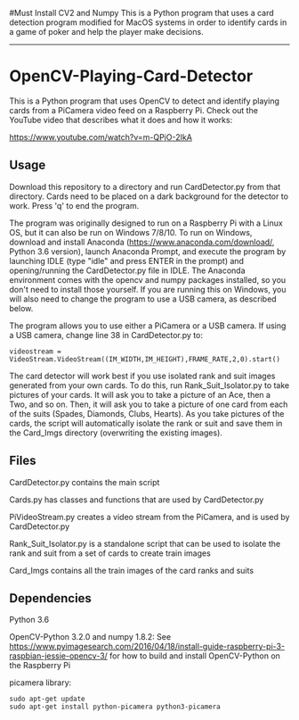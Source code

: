 #Must Install CV2 and Numpy
This is a Python program that uses a card detection program modified for MacOS systems in order to identify cards in a game of poker and help the player make decisions. 

----------------------------------------------------------------------------------------------------------------------------------------------------------------------------------------

# OpenCV-Playing-Card-Detector
This is a Python program that uses OpenCV to detect and identify playing cards from a PiCamera video feed on a Raspberry Pi. Check out the YouTube video that describes what it does and how it works:

https://www.youtube.com/watch?v=m-QPjO-2IkA

## Usage
Download this repository to a directory and run CardDetector.py from that directory. Cards need to be placed on a dark background for the detector to work. Press 'q' to end the program.

The program was originally designed to run on a Raspberry Pi with a Linux OS, but it can also be run on Windows 7/8/10. To run on Windows, download and install Anaconda (https://www.anaconda.com/download/, Python 3.6 version), launch Anaconda Prompt, and execute the program by launching IDLE (type "idle" and press ENTER in the prompt) and opening/running the CardDetector.py file in IDLE. The Anaconda environment comes with the opencv and numpy packages installed, so you don't need to install those yourself. If you are running this on Windows, you will also need to change the program to use a USB camera, as described below.

The program allows you to use either a PiCamera or a USB camera. If using a USB camera, change line 38 in CardDetector.py to:
```
videostream = VideoStream.VideoStream((IM_WIDTH,IM_HEIGHT),FRAME_RATE,2,0).start()
```

The card detector will work best if you use isolated rank and suit images generated from your own cards. To do this, run Rank_Suit_Isolator.py to take pictures of your cards. It will ask you to take a picture of an Ace, then a Two, and so on. Then, it will ask you to take a picture of one card from each of the suits (Spades, Diamonds, Clubs, Hearts). As you take pictures of the cards, the script will automatically isolate the rank or suit and save them in the Card_Imgs directory (overwriting the existing images).


## Files
CardDetector.py contains the main script

Cards.py has classes and functions that are used by CardDetector.py

PiVideoStream.py creates a video stream from the PiCamera, and is used by CardDetector.py

Rank_Suit_Isolator.py is a standalone script that can be used to isolate the rank and suit from a set of cards to create train images

Card_Imgs contains all the train images of the card ranks and suits

## Dependencies
Python 3.6

OpenCV-Python 3.2.0 and numpy 1.8.2:
See https://www.pyimagesearch.com/2016/04/18/install-guide-raspberry-pi-3-raspbian-jessie-opencv-3/
for how to build and install OpenCV-Python on the Raspberry Pi

picamera library:
```
sudo apt-get update
sudo apt-get install python-picamera python3-picamera
```


